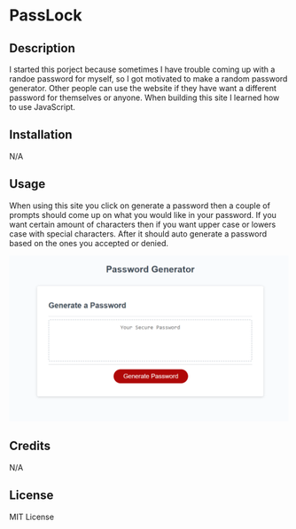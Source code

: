 # PassLock

## Description

I started this porject because sometimes I have trouble coming up with a randoe password for myself, so I got motivated to make a random password generator.
Other people can use the website if they have want a different password for themselves or anyone. When building this site I learned how to use JavaScript.

## Installation

N/A

## Usage

When using this site you click on generate a password then a couple of prompts should come up on what you would like in your password. If you want
certain amount of characters then if you want upper case or lowers case with special characters. After it should auto generate a password based on
the ones you accepted or denied.  

![Planner](./assets/images/passlock.png)

## Credits

N/A

## License

MIT License
